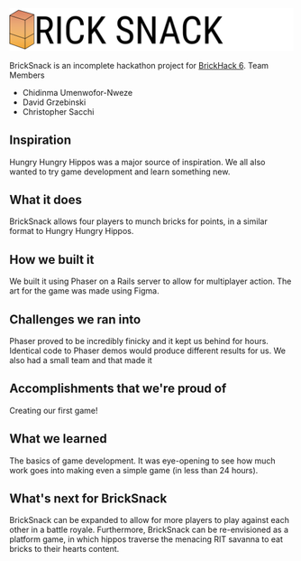![BrickSnack](https://github.com/dwg7486/brick-snack/blob/master/assets/img/Title.png)

BrickSnack is an incomplete hackathon project for [BrickHack 6](https://brickhack6.devpost.com/).
Team Members

* Chidinma Umenwofor-Nweze
* David Grzebinski
* Christopher Sacchi


## Inspiration

Hungry Hungry Hippos was a major source of inspiration. We all also wanted to try game development and learn something new.

## What it does

BrickSnack allows four players to munch bricks for points, in a similar format to Hungry Hungry Hippos.

## How we built it

We built it using Phaser on a Rails server to allow for multiplayer action. The art for the game was made using Figma. 

## Challenges we ran into

Phaser proved to be incredibly finicky and it kept us behind for hours. Identical code to Phaser demos would produce different results for us. We also had a small team and that made it 

## Accomplishments that we're proud of

Creating our first game!

## What we learned

The basics of game development. It was eye-opening to see how much work goes into making even a simple game (in less than 24 hours).

## What's next for BrickSnack

BrickSnack can be expanded to allow for more players to play against each other in a battle royale. Furthermore, BrickSnack can be re-envisioned as a platform game, in which hippos traverse the menacing RIT savanna to eat bricks to their hearts content.
